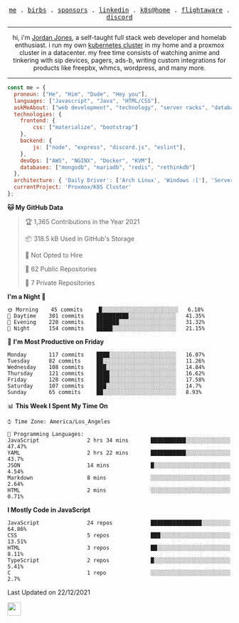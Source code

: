 <p align="center">
  <samp>
    <a href="https://jordanjones.org/">me</a> .
    <a href="https://twitter.com/kashalls">birbs</a> .
    <a href="https://github.com/sponsors/kashalls">sponsors</a> .
    <a href="https://linkedin.com/in/jordpjones">linkedin</a> .
    <a href="https://github.com/kashalls/home-cluster">k8s@home</a> .
    <a href="https://flightaware.com/adsb/stats/user/kashalls">flightaware</a> .
    <a href="https://discord.gg/ctgrp8k">discord</a>
  </samp>
</p>

---

<p align="center">hi, i'm <a href="https://jordanjones.org/">Jordan Jones</a>, a self-taught full stack web developer and homelab enthusiast. i run my own <a href="https://github.com/kashalls/home-cluster">kubernetes cluster</a> in my home and a proxmox cluster in a datacenter. my free time consists of watching anime and tinkering with sip devices, pagers, ads-b, writing custom integrations for products like freepbx, whmcs, wordpress, and many more.</p>

---


```javascript
const me = {
  pronoun: ["He", "Him", "Dude", "Hey you"],
  languages: ["Javascript", "Java", "HTML/CSS"],
  askMeAbout: ["web development", "technology", "server racks", "databases"],
  technologies: {
    frontend: {
        css: ["materialize", "bootstrap"]
    },
    backend: {
        js: ["node", "express", "discord.js", "eslint"],
    },
    devOps: ["AWS", "NGINX", "Docker", "KVM"],
    databases: ["mongodb", "mariadb", "redis", "rethinkdb"]
  },
  architecture: { 'Daily Driver': ['Arch Linux', 'Windows :['], 'Server Applications': 'Ubuntu Focal' },
  currentProject: 'Proxmox/K8S Cluster'
};
```

<!--START_SECTION:waka-->
**🐱 My GitHub Data** 

> 🏆 1,365 Contributions in the Year 2021
 > 
> 📦 318.5 kB Used in GitHub's Storage 
 > 
> 🚫 Not Opted to Hire
 > 
> 📜 62 Public Repositories 
 > 
> 🔑 7 Private Repositories  
 > 
**I'm a Night 🦉** 

```text
🌞 Morning    45 commits     █░░░░░░░░░░░░░░░░░░░░░░░░   6.18% 
🌆 Daytime    301 commits    ██████████░░░░░░░░░░░░░░░   41.35% 
🌃 Evening    228 commits    ███████░░░░░░░░░░░░░░░░░░   31.32% 
🌙 Night      154 commits    █████░░░░░░░░░░░░░░░░░░░░   21.15%

```
📅 **I'm Most Productive on Friday** 

```text
Monday       117 commits    ████░░░░░░░░░░░░░░░░░░░░░   16.07% 
Tuesday      82 commits     ██░░░░░░░░░░░░░░░░░░░░░░░   11.26% 
Wednesday    108 commits    ███░░░░░░░░░░░░░░░░░░░░░░   14.84% 
Thursday     121 commits    ████░░░░░░░░░░░░░░░░░░░░░   16.62% 
Friday       128 commits    ████░░░░░░░░░░░░░░░░░░░░░   17.58% 
Saturday     107 commits    ███░░░░░░░░░░░░░░░░░░░░░░   14.7% 
Sunday       65 commits     ██░░░░░░░░░░░░░░░░░░░░░░░   8.93%

```


📊 **This Week I Spent My Time On** 

```text
⌚︎ Time Zone: America/Los_Angeles

💬 Programming Languages: 
JavaScript               2 hrs 34 mins       ███████████░░░░░░░░░░░░░░   47.47% 
YAML                     2 hrs 22 mins       ███████████░░░░░░░░░░░░░░   43.7% 
JSON                     14 mins             █░░░░░░░░░░░░░░░░░░░░░░░░   4.54% 
Markdown                 8 mins              ░░░░░░░░░░░░░░░░░░░░░░░░░   2.64% 
HTML                     2 mins              ░░░░░░░░░░░░░░░░░░░░░░░░░   0.71%

```

**I Mostly Code in JavaScript** 

```text
JavaScript               24 repos            ████████████████░░░░░░░░░   64.86% 
CSS                      5 repos             ███░░░░░░░░░░░░░░░░░░░░░░   13.51% 
HTML                     3 repos             ██░░░░░░░░░░░░░░░░░░░░░░░   8.11% 
TypeScript               2 repos             █░░░░░░░░░░░░░░░░░░░░░░░░   5.41% 
C                        1 repo              ░░░░░░░░░░░░░░░░░░░░░░░░░   2.7%

```



 Last Updated on 22/12/2021
<!--END_SECTION:waka-->

<img src="https://media.giphy.com/media/WUlplcMpOCEmTGBtBW/giphy.gif" width="30">